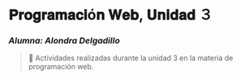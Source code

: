# 𝐏𝐫𝐨𝐠𝐫𝐚𝐦𝐚𝐜𝐢ó𝐧 𝐖𝐞𝐛, 𝐔𝐧𝐢𝐝𝐚𝐝 ３
### *Alumna: Alondra Delgadillo*
> :milky_way: Actividades realizadas durante la unidad 3 en la materia de programación web.
